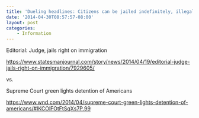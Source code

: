 ```yaml
---
title: 'Dueling headlines: Citizens can be jailed indefinitely, illegal aliens never'
date: '2014-04-30T08:57:57-08:00'
layout: post
categories:
    - Information
---
```


Editorial: Judge, jails right on immigration

https://www.statesmanjournal.com/story/news/2014/04/19/editorial-judge-jails-right-on-immigration/7929605/

vs.

Supreme Court green lights detention of Americans

https://www.wnd.com/2014/04/supreme-court-green-lights-detention-of-americans/#lKCOlFOtFtSqXs7P.99